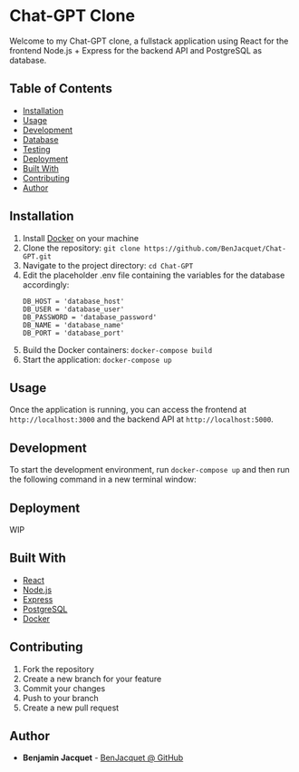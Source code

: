 # Chat-GPT Clone

Welcome to my Chat-GPT clone, a fullstack application using React for the frontend Node.js + Express for the backend API and PostgreSQL as database.

## Table of Contents

- [Installation](#installation)
- [Usage](#usage)
- [Development](#development)
- [Database](#database)
- [Testing](#testing)
- [Deployment](#deployment)
- [Built With](#built-with)
- [Contributing](#contributing)
- [Author](#author)

## Installation

1. Install [Docker](https://www.docker.com/) on your machine
2. Clone the repository: `git clone https://github.com/BenJacquet/Chat-GPT.git`
3. Navigate to the project directory: `cd Chat-GPT`
4. Edit the placeholder .env file containing the variables for the database accordingly: 
    ```
    DB_HOST = 'database_host'
    DB_USER = 'database_user'
    DB_PASSWORD = 'database_password'
    DB_NAME = 'database_name'
    DB_PORT = 'database_port'
    ```
5. Build the Docker containers: `docker-compose build`
6. Start the application: `docker-compose up`

## Usage

Once the application is running, you can access the frontend at `http://localhost:3000` and the backend API at `http://localhost:5000`.

## Development

To start the development environment, run `docker-compose up` and then run the following command in a new terminal window:

## Deployment

WIP

## Built With
- [React](https://reactjs.org/)
- [Node.js](https://nodejs.org/)
- [Express](https://expressjs.com/)
- [PostgreSQL](https://www.postgresql.org/)
- [Docker](https://www.docker.com/)

## Contributing

1. Fork the repository
2. Create a new branch for your feature
3. Commit your changes
4. Push to your branch
5. Create a new pull request

## Author
- **Benjamin Jacquet** - [BenJacquet @ GitHub](https://github.com/BenJacquet)